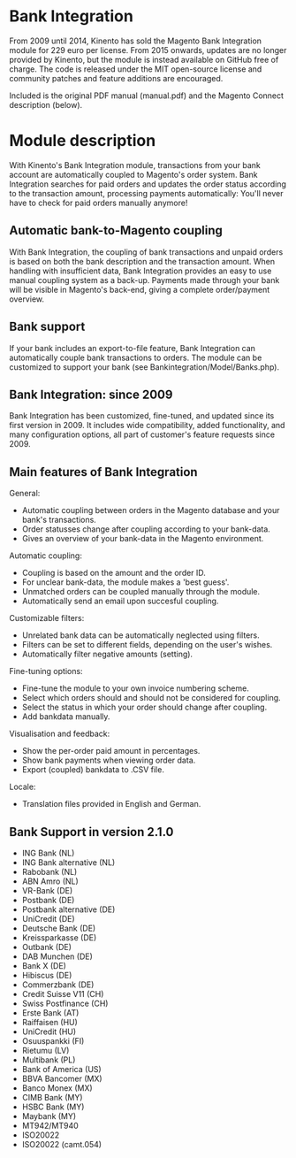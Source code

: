 Bank Integration
================

From 2009 until 2014, Kinento has sold the Magento Bank Integration module for 229 euro per license. From 2015 onwards, updates are no longer provided by Kinento, but the module is instead available on GitHub free of charge. The code is released under the MIT open-source license and community patches and feature additions are encouraged.

Included is the original PDF manual (manual.pdf) and the Magento Connect description (below).

Module description
================

With Kinento's Bank Integration module, transactions from your bank account are automatically coupled to Magento's order system. Bank Integration searches for paid orders and updates the order status according to the transaction amount, processing payments automatically: You'll never have to check for paid orders manually anymore! 

Automatic bank-to-Magento coupling
-------------

With Bank Integration, the coupling of bank transactions and unpaid orders is based on both the bank description and the transaction amount. When handling with insufficient data, Bank Integration provides an easy to use manual coupling system as a back-up. Payments made through your bank will be visible in Magento's back-end, giving a complete order/payment overview. 

Bank support
-------------

If your bank includes an export-to-file feature, Bank Integration can automatically couple bank transactions to orders. The module can be customized to support your bank (see Bankintegration/Model/Banks.php). 

Bank Integration: since 2009
-------------

Bank Integration has been customized, fine-tuned, and updated since its first version in 2009. It includes wide compatibility, added functionality, and many configuration options, all part of customer's feature requests since 2009.

Main features of Bank Integration
-------------

General: 
- Automatic coupling between orders in the Magento database and your bank's transactions. 
- Order statusses change after coupling according to your bank-data. 
- Gives an overview of your bank-data in the Magento environment. 

Automatic coupling: 
- Coupling is based on the amount and the order ID. 
- For unclear bank-data, the module makes a 'best guess'. 
- Unmatched orders can be coupled manually through the module. 
- Automatically send an email upon succesful coupling. 

Customizable filters: 
- Unrelated bank data can be automatically neglected using filters. 
- Filters can be set to different fields, depending on the user's wishes. 
- Automatically filter negative amounts (setting). 

Fine-tuning options: 
- Fine-tune the module to your own invoice numbering scheme. 
- Select which orders should and should not be considered for coupling. 
- Select the status in which your order should change after coupling. 
- Add bankdata manually. 

Visualisation and feedback: 
- Show the per-order paid amount in percentages. 
- Show bank payments when viewing order data. 
- Export (coupled) bankdata to .CSV file. 

Locale: 
- Translation files provided in English and German. 

Bank Support in version 2.1.0
-------------

- ING Bank (NL) 
- ING Bank alternative (NL) 
- Rabobank (NL) 
- ABN Amro (NL) 
- VR-Bank (DE) 
- Postbank (DE) 
- Postbank alternative (DE) 
- UniCredit (DE) 
- Deutsche Bank (DE) 
- Kreissparkasse (DE) 
- Outbank (DE) 
- DAB Munchen (DE) 
- Bank X (DE) 
- Hibiscus (DE) 
- Commerzbank (DE) 
- Credit Suisse V11 (CH) 
- Swiss Postfinance (CH) 
- Erste Bank (AT) 
- Raiffaisen (HU) 
- UniCredit (HU) 
- Osuuspankki (FI) 
- Rietumu (LV) 
- Multibank (PL) 
- Bank of America (US) 
- BBVA Bancomer (MX) 
- Banco Monex (MX) 
- CIMB Bank (MY) 
- HSBC Bank (MY) 
- Maybank (MY) 
- MT942/MT940 
- ISO20022 
- ISO20022 (camt.054) 
